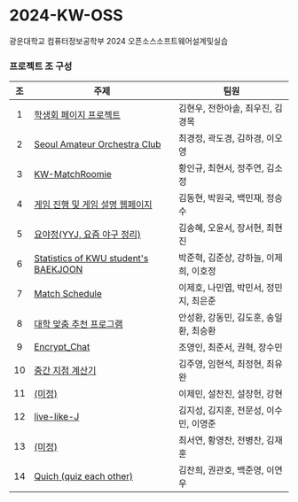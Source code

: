 # 2024-KW-OSS
광운대학교 컴퓨터정보공학부 2024 오픈소스소프트웨어설계및실습

### 프로젝트 조 구성

| 조 | 주제 | 팀원 |
| :---: | --- | --- |
| 1 | [학생회 페이지 프로젝트](https://github.com/kh-woo/WebSandbox_1) | 김현우, 전한아솔, 최우진, 김경목 |
| 2 | [Seoul Amateur Orchestra Club](https://github.com/kyeongjeong/Seoul_amateur_orchestra_club) | 최경정, 곽도경, 김하경, 이오영 |
| 3 | [KW-MatchRoomie](https://github.com/openSource-3Team/KW-MatchRoomie) | 황인규, 최현서, 정주연, 김소정 |
| 4 | [게임 진행 및 게임 설명 웹페이지](https://github.com/ehdgus3130/KW_OSS_4TeamProject/tree/main) | 김동현, 박원국, 백민재, 정승수 |
| 5 | [요야정(YYJ, 요즘 야구 정리)](https://github.com/choehyeonjin/OSS-YYJ-group5) | 김송혜, 오윤서, 장서현, 최현진 |
| 6 | [Statistics of KWU student's BAEKJOON](https://github.com/sjml2002/oss_kwboj_6) | 박준혁, 김준상, 강하늘, 이제희, 이호정 |
| 7 | [Match Schedule](https://github.com/color1478/kwu-op-sw-team7) | 이제호, 나민엽, 박민서, 정민지, 최은준 |
| 8 | [대학 맞춤 추천 프로그램](https://github.com/anseonghwan/KW_Open-Source_Project_team08) | 안성환, 강동민, 김도훈, 송일환, 최승환 |
| 9 | [Encrypt_Chat](https://github.com/Acidosnow/Encrypt_Chat_9) | 조영인, 최준서, 권혁, 장수민 |
| 10 | [중간 지점 계산기](https://github.com/cssrex/kw-2024-group10) | 김주영, 임현석, 최정현, 최유완 |
| 11 | [(미정)](https://github.com/seolbea/kw_team_11_project) | 이제민, 설찬진, 설장헌, 강현 |
| 12 | [live-like-J](https://github.com/z2sseong2/live-like-J-Group-12-) | 김지성, 김지훈, 전문성, 이수민, 이영준 |
| 13 | [(미정)](https://github.com/hO-chan/24_OSS_13) | 최서연, 황영찬, 전병찬, 김재훈 |
| 14 | [Quich (quiz each other)](https://github.com/HoKwaan/Team14-Project) | 김찬희, 권관호, 백준영, 이연우 |
